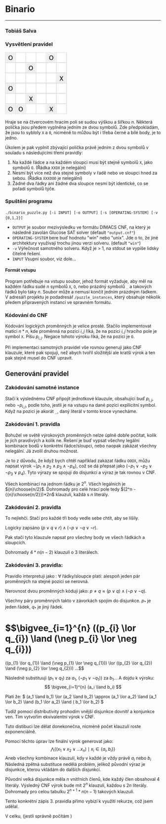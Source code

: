 # Binario
___
### Tobiáš Salva

### Vysvětlení pravidel

<img src="example_puzzle.png" width="200" alt="Example puzzle image">

Hraje se na čtvercovém hracím poli se sudou výškou a šířkou $n$.
Některá políčka jsou předem vyplněna jedním ze dvou symbolů.
Zde předpokládám, že jsou to sybloly `X` a `O`,
nicméně to můžou být i třeba černé a bílé body, je to jedno. 

Úkolem je pak vyplnit zbývající políčka právě jedním z dvou symbolů
v souladu s následujícími třemi pravidly:

1.  Na každé řádce a na každém sloupci musí být
stejně symbolů `X`, jako symbolů `O`. (Řádka `XXOX` je nelegální)  
1. Nesmí být více než dva stejné symboly v řadě nebo ve sloupci
hned za sebou. (Řádka `XXXOOO` je nelegální)
1. Žádné dva řádky ani žádné dva sloupce nesmí být identické,
co se pořadí symbolů týče.

### Spuštění programu

`./binario_puzzle.py [-i INPUT] [-o OUTPUT] [-s [OPERATING-SYSTEM] [-v {0,1,2}]`

- `OUTPUT` je soubor mezivýsledku ve formátu DIMACS CNF,
na který je následně zavolán Glucose SAT solver (default `"output.cnf"`)
- `OPERATING-SYSTEM` bere buď hodnotu "win" nebo "unix". Jde o to,
že jiné architektury využívají trochu jinou verzi solveru. (default `"win"`)
- `-v` Výřečnost samotného solveru. Když je > 1, na stdout
se vypíše lidsky čitelné řešení. 
- `INPUT` Vsupní soubor, viz dole...

#### Formát vstupu
Program potřebuje na vstupu soubor, jehož formát vyžaduje,
aby měl na každém řádku sudé $n$ symbolů `X`, `O`, nebo 
prázdný symbolů `_`
a takových řádků bylo taky $n$. Soubor může a nemusí končit
jedním prázdným řádkem. 
V adresáři projektu je podadresář `/puzzle_instances`,
který obsahuje několik předem připravených instancí ve
spravném formátu.


### Kódování do CNF
Kódování logických proměnných je velice prosté.
Stačilo implementovat matici $n*n$, kde proměnná na pozici $i,j$ říká,
že na pozici $i,j$ hracího pole je symbol `X`. Píšu $p_{i,j}$.
Negace tohoto výroku říká, že na pozici je `O`.

Při implementaci samotných pravidel vše rovnou generuji jako CNF klauzule,
které pak spojuji, než abych tvořil složitější ale kratší výrok
a ten pak stejně musel do CNF upravit.

## Generování pravidel

### Zakódování samotné instance
Stačí k výslednému CNF připojit jednotkové klauzule,
obsahující buď $p_{i,j}$, nebo $\neg p_{i,j}$, podle toho,
jestli je na vstupu na dané pozici expllicitní symbol.
Když na pozici je akorát `_`, daný literál v tomto kroce vynecháme.

### Zakódování 1. pravidla
Bohužel ve světě výrokových proměnných nelze úplně dobře počítat,
kolik je jich pravdivých a kolik ne.
Řešení je buď vypsat všechny legální kombinace bodů v konkrétní řádce/sloupci,
nebo naopak zakázat všechny nelegální.
Já zvolil druhou možnost.

Je to z důvodu, že když bych chtěl například zakázat řádku `OOOX`,
můžu napsat výrok $\neg(p_1 \land p_2 \land p_3 \land \neg p_4)$,
což se dá přepsat jako $(\neg p_1 \lor \neg p_2 \lor \neg p_3 \lor p_4)$. 
Tyto výrazy se spojují do disjunkcí a výraz je tak rovnou v CNF.

Všech kombinací na jednom řádku je $2^n$. Všech legálních je ${n}\choose{n/2}$.
Dohromady pro celé hrací pole tedy $(2^n - {{n}\choose{n/2}})*2n$
klauzulí, každá s $n$ literály.


### Zakódování 2. pravidla
To nejlehčí. Stačí pro každé tři body vedle sebe chtít, aby se lišily.

Logicky zapsáno $(p \lor q \lor r) \land (\neg p  \lor \neg q \lor \neg r)$.

Pak stačí tyto klauzule napsat pro všechny body ve všech řádkách a sloupcích.

Dohromady $4*n(n-2)$ klauzulí o $3$ literálech.

### Zakódování 3. pravidla:

Pravidlo interpretuji jako : $\forall$ řádky/sloupce platí: 
alespoň jeden pár proměnných na stejné pozici se nerovná.

Nerovnost dvou proměnných kóduji jako:
$p \neq q \approx (p \lor q) \land (\neg p \lor \neg q)$.

Všechny páry proměnných takto v závorkách spojím do disjunkce.
$p_*$ je jeden řádek, $q_*$ je jiný řádek.

$$\bigvee_{i=1}^{n} ((p_{i} \lor q_{i})
\land (\neg p_{i} \lor \neg q_{i}))
=
((p_{1} \lor q_{1}) \land (\neg p_{1} \lor \neg q_{1})) \lor
((p_{2} \lor q_{2}) \land (\neg p_{2} \lor \neg q_{2})) ...$$ 

Následně substituuji $(p_{1} \lor q_{1})$ za $a_1$, 
$(\neg p_{1} \lor \neg q_{1}))$ za $b_1...$
A dojdu k výroku: 
$$
\bigvee_{i=1}^{n} (a_i \land b_i)
$$

Platí že:
$
(a_1 \land b_1) \lor (a_2 \land b_2) \approx
(a_1 \lor a_2) \land (a_1 \lor b_2) \land
(b_1 \lor a_2) \land ( b_1 \lor b_2)
$

Tudíž pomocí distributivity prohodím vnější disjunkce dovnitř
a konjunkce ven.
Tím vytvořím ekvivalentní výrok v CNF.


Tuto distibuci lze dělat donekonečna,
nicméně počet klauzulí roste exponenciálně.

Pomocí těchto úprav lze finální výrok generovat jako:
$$
\bigwedge \left\{
(x_1 \lor x_2 \lor ...x_n) 
\mid
x_i \in \left\{ a_i, b_i \right\}
\right\}
$$
Aneb všechny kombinace klauzulí, kdy v každé je vždy právě $a_i$ nebo $b_i$
Následná zpětná substituce nedělá problém, jelikož původní výraz
je disjunkce, kterou vkládám do dalších disjunkcí.

Původní velká disjunkce měla $n$ vnitřních členů,
kde každý člen obsahoval $4$ literály.
Výsledný CNF výrok bude mít $2^n$ klauzulí, každou s $2n$ literály.
Dohromady pro celou tabulku $2^{n+1}*n(n-1)$ takových klauzulí.

Tento konkrétní zápis 3. pravidla přímo vybízí k využití rekurze, což jsem udělal.

V celku, (jestli správně počítám
)